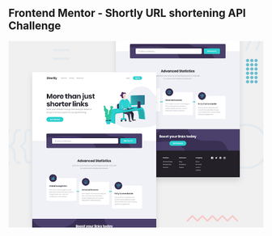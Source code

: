 ## Frontend Mentor - Shortly URL shortening API Challenge

![Design preview for the Shortly URL shortening API coding challenge](./design/desktop-preview.jpg)
